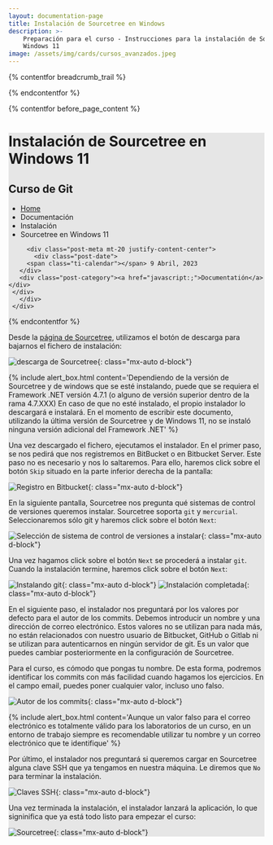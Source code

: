 ```yaml
---
layout: documentation-page
title: Instalación de Sourcetree en Windows
description: >- 
    Preparación para el curso - Instrucciones para la instalación de Sourcetree en 
    Windows 11
image: /assets/img/cards/cursos_avanzados.jpeg  
---
```


{% contentfor breadcrumb_trail %}
<script type="application/ld+json">
    {
      "@context": "https://schema.org",
      "@type": "BreadcrumbList",
      "itemListElement": [{
        "@type": "ListItem",
        "position": 1,
        "name": "Inicio",
        "item": "https://wwww.cursodegit.com/"
      },{
        "@type": "ListItem",
        "position": 2,
        "name": "Documentación"
      },{
        "@type": "ListItem",
        "position": 3,
        "name": "Instalación"
      },{
        "@type": "ListItem",
        "position": 4,
        "name": "Instalación de Sourcetree en Windows"
      }]
    }
</script>
{% endcontentfor %}

{% contentfor before_page_content %}

<div class="breadcrumb-area ptb-80 ptb-md-60 ptb-sm-40 mb-80 breadcrumb-title-bar" style="background-color: rgb(230, 230, 230);">
  <div class="container">
   <div class="row">
     <div class="col-lg-12">
       <div class="breadcrumb-inner text-center">
         <h1 class="heading heading-h1">Instalación de Sourcetree en Windows 11</h1>
         <h2 class="heading heading-h2">Curso de Git</h2>
         <div class="breadcrumb-insite">
           <ul class="core-breadcrumb">
             <li><a href="index.html">Home</a></li>
             <li>Documentación</li>
             <li>Instalación</li>
             <li class="current">Sourcetree en Windows 11</li>
           </ul>
         </div>

         <div class="post-meta mt-20 justify-content-center">
           <div class="post-date">
	     <span class="ti-calendar"></span> 9 Abril, 2023
	   </div>
	   <div class="post-category"><a href="javascript:;">Documentatión</a></div>
	 </div>
       </div>
     </div>
   </div>
  </div>
</div>
{% endcontentfor %}

Desde la [página de Sourcetree](https://www.sourcetreeapp.com), utilizamos el botón de descarga para bajarnos 
el fichero de instalación:

![descarga de Sourcetree](/assets/img/posts/instalacion-sourcetree/download.png){: class="mx-auto d-block"}


{% include alert_box.html content='Dependiendo de la versión de Sourcetree y de windows que se esté instalando, puede que se requiera el Framework .NET versión 4.7.1 (o alguno de versión superior dentro de la rama 4.7.XXX) En caso de que no esté instalado, el propio instalador lo descargará e instalará. En el momento de escribir este documento, utilizando la última versión de Sourcetree y de Windows 11, no se instaló ninguna versión adicional del Framework .NET' %} 


Una vez descargado el fichero, ejecutamos el instalador. En el primer paso, se nos pedirá que nos registremos en BitBucket o en Bitbucket Server. Este paso no es necesario y nos lo saltaremos. Para ello, haremos click sobre el botón `Skip` situado en la parte inferior derecha de la pantalla:


![Registro en Bitbucket](/assets/img/posts/instalacion-sourcetree/registration.png){: class="mx-auto d-block"}

En la siguiente pantalla, Sourcetree nos pregunta qué sistemas de control de versiones queremos instalar. Sourcetree soporta `git` 
y `mercurial`. Seleccionaremos sólo git y haremos click sobre el botón `Next`:


![Selección de sistema de control de versiones a instalar](/assets/img/posts/instalacion-sourcetree/pick_tools.png){: class="mx-auto d-block"}

Una vez hagamos click sobre el botón `Next` se procederá a instalar `git`. Cuando la instalación termine, haremos click sobre el botón `Next`:


![Instalando git](/assets/img/posts/instalacion-sourcetree/installing_git.png){: class="mx-auto d-block"}
![Instalación completada](/assets/img/posts/instalacion-sourcetree/tool_installation_completed.png){: class="mx-auto d-block"}

En el siguiente paso, el instalador nos preguntará por los valores por defecto para el autor de los commits. 
Debemos introducir un nombre y una dirección de correo electrónico. Estos valores no se utilizan para nada
más, no están relacionados con nuestro usuario de Bitbucket, GitHub o Gitlab ni se utilizan para autenticarnos
en ningún servidor de git. Es un valor que puedes cambiar posteriormente en la configuración de Sourcetree.

Para el curso, es cómodo que pongas tu nombre. De esta forma, podremos identificar los commits con más facilidad cuando
hagamos los ejercicios. En el campo email, puedes poner cualquier valor, incluso uno falso.


![Autor de los commits](/assets/img/posts/instalacion-sourcetree/author.png){: class="mx-auto d-block"}

{% include alert_box.html content='Aunque un valor falso para el correo electrónico es totalmente válido para los laboratorios
	de un curso, en un entorno de trabajo siempre es recomendable utilizar tu nombre y un correo electrónico que te
	identifique' %}

Por último, el instalador nos preguntará si queremos cargar en Sourcetree alguna clave SSH que ya tengamos en nuestra máquina.
Le diremos que `No` para terminar la instalación.


![Claves SSH](/assets/img/posts/instalacion-sourcetree/load_ssh_key.png){: class="mx-auto d-block"}

Una vez terminada la instalación, el instalador lanzará la aplicación, lo que signinifica que ya está todo
listo para empezar el curso:

![Sourcetree](/assets/img/posts/instalacion-sourcetree/sourcetree.png){: class="mx-auto d-block"}
